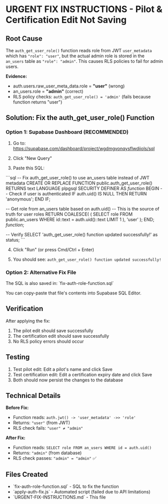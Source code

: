 # URGENT FIX INSTRUCTIONS - Pilot & Certification Edit Not Saving

## Root Cause

The `auth_get_user_role()` function reads role from JWT `user_metadata` which has `"role": "user"`, but the actual admin role is stored in the `an_users` table as `"role": "admin"`. This causes RLS policies to fail for admin users.

**Evidence:**

- auth.users.raw_user_meta_data.role = **"user"** (wrong)
- an_users.role = **"admin"** (correct)
- RLS policy checks: `auth_get_user_role() = 'admin'` (fails because function returns "user")

## Solution: Fix the auth_get_user_role() Function

### Option 1: Supabase Dashboard (RECOMMENDED)

1. Go to: https://supabase.com/dashboard/project/wgdmgvonqysflwdiiols/sql

2. Click "New Query"

3. Paste this SQL:

\`\`\`sql
-- Fix auth_get_user_role() to use an_users table instead of JWT metadata
CREATE OR REPLACE FUNCTION public.auth_get_user_role()
RETURNS text
LANGUAGE plpgsql
SECURITY DEFINER
AS $function$
BEGIN
-- Check if user is authenticated
IF auth.uid() IS NULL THEN
RETURN 'anonymous';
END IF;

-- Get role from an_users table based on auth.uid()
-- This is the source of truth for user roles
RETURN COALESCE(
(
SELECT role
FROM public.an_users
WHERE id::text = auth.uid()::text
LIMIT 1
),
'user'
);
END;
$function$;

-- Verify
SELECT 'auth_get_user_role() function updated successfully!' as status;
\`\`\`

4. Click "Run" (or press Cmd/Ctrl + Enter)

5. You should see: `auth_get_user_role() function updated successfully!`

### Option 2: Alternative Fix File

The SQL is also saved in: \`fix-auth-role-function.sql\`

You can copy-paste that file's contents into Supabase SQL Editor.

## Verification

After applying the fix:

1. The pilot edit should save successfully
2. The certification edit should save successfully
3. No RLS policy errors should occur

## Testing

1. Test pilot edit: Edit a pilot's name and click Save
2. Test certification edit: Edit a certification expiry date and click Save
3. Both should now persist the changes to the database

## Technical Details

**Before Fix:**

- Function reads: `auth.jwt() -> 'user_metadata' ->> 'role'`
- Returns: `"user"` (from JWT)
- RLS check fails: `"user" ≠ "admin"`

**After Fix:**

- Function reads: `SELECT role FROM an_users WHERE id = auth.uid()`
- Returns: `"admin"` (from database)
- RLS check passes: `"admin" = "admin"` ✅

## Files Created

- \`fix-auth-role-function.sql\` - SQL to fix the function
- \`apply-auth-fix.js\` - Automated script (failed due to API limitations)
- \`URGENT-FIX-INSTRUCTIONS.md\` - This file
